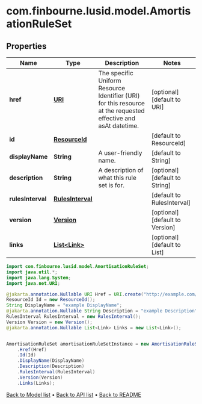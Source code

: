 # com.finbourne.lusid.model.AmortisationRuleSet

## Properties

Name | Type | Description | Notes
------------ | ------------- | ------------- | -------------
**href** | [**URI**](URI.md) | The specific Uniform Resource Identifier (URI) for this resource at the requested effective and asAt datetime. | [optional] [default to URI]
**id** | [**ResourceId**](ResourceId.md) |  | [default to ResourceId]
**displayName** | **String** | A user-friendly name. | [default to String]
**description** | **String** | A description of what this rule set is for. | [optional] [default to String]
**rulesInterval** | [**RulesInterval**](RulesInterval.md) |  | [default to RulesInterval]
**version** | [**Version**](Version.md) |  | [optional] [default to Version]
**links** | [**List&lt;Link&gt;**](Link.md) |  | [optional] [default to List<Link>]

```java
import com.finbourne.lusid.model.AmortisationRuleSet;
import java.util.*;
import java.lang.System;
import java.net.URI;

@jakarta.annotation.Nullable URI Href = URI.create("http://example.com/Href");
ResourceId Id = new ResourceId();
String DisplayName = "example DisplayName";
@jakarta.annotation.Nullable String Description = "example Description";
RulesInterval RulesInterval = new RulesInterval();
Version Version = new Version();
@jakarta.annotation.Nullable List<Link> Links = new List<Link>();


AmortisationRuleSet amortisationRuleSetInstance = new AmortisationRuleSet()
    .Href(Href)
    .Id(Id)
    .DisplayName(DisplayName)
    .Description(Description)
    .RulesInterval(RulesInterval)
    .Version(Version)
    .Links(Links);
```


[Back to Model list](../README.md#documentation-for-models) &#8226; [Back to API list](../README.md#documentation-for-api-endpoints) &#8226; [Back to README](../README.md)
